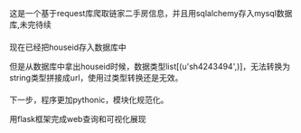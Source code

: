 这是一个基于request库爬取链家二手房信息，并且用sqlalchemy存入mysql数据库,未完待续

####
现在已经把houseid存入数据库中

但是从数据库中拿出houseid时候，数据类型list[(u'sh4243494',)]，无法转换为string类型拼接成url，使用过类型转换还是无效。
####

下一步，程序更加pythonic，模块化规范化。

用flask框架完成web查询和可视化展现
